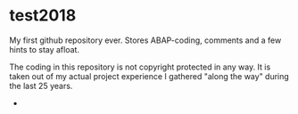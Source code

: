# test2018
My first github repository ever. Stores ABAP-coding, comments and a few hints to stay afloat.

The coding in this repository is not copyright protected in any way.
It is taken out of my actual project experience I gathered "along the way" during the last 25 years.

*
